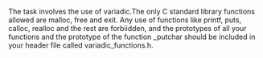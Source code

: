 The task involves the use of variadic.The only C standard library functions allowed are malloc, free and exit. Any use of functions like printf, puts, calloc, realloc and the rest are forbiidden, and the prototypes of all your functions and the prototype of the function _putchar should be included in your header file called variadic_functions.h.
